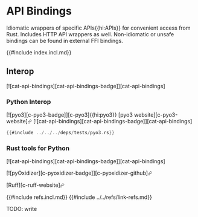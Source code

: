 # API Bindings

Idiomatic wrappers of specific APIs{{hi:APIs}} for convenient access from Rust. Includes HTTP API wrappers as well. Non-idiomatic or unsafe bindings can be found in external FFI bindings.

{{#include index.incl.md}}

## Interop

[![cat-api-bindings][cat-api-bindings-badge]][cat-api-bindings]

### Python Interop

[![pyo3][c-pyo3-badge]][c-pyo3]{{hi:pyo3}}  [pyo3 website][c-pyo3-website]⮳  [![cat-api-bindings][cat-api-bindings-badge]][cat-api-bindings]

```rust
{{#include ../../../deps/tests/pyo3.rs}}
```

### Rust tools for Python

  [![cat-api-bindings][cat-api-bindings-badge]][cat-api-bindings]

[![pyOxidizer][c-pyoxidizer-badge]][c-pyoxidizer-github]⮳

[Ruff][c-ruff-website]⮳

{{#include refs.incl.md}}
{{#include ../../refs/link-refs.md}}

<div class="hidden">
TODO: write
</div>
